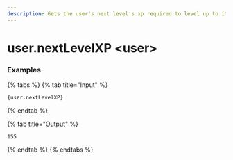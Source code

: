 ```yaml
---
description: Gets the user's next level's xp required to level up to it.
---
```


# user.nextLevelXP \<user\>

### Examples

{% tabs %}
{% tab title="Input" %}

```text
{user.nextLevelXP}
```

{% endtab %}

{% tab title="Output" %}

```text
155
```

{% endtab %}
{% endtabs %}
